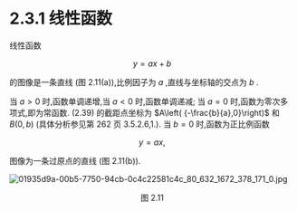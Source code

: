 # 2.3.1 线性函数

线性函数

$$
y = {ax} + b \tag{2.39}
$$

的图像是一条直线 (图 2.11(a)),比例因子为 $a$ ,直线与坐标轴的交点为 $b$ .

当 $a > 0$ 时,函数单调递增,当 $a < 0$ 时,函数单调递减; 当 $a = 0$ 时,函数为零次多项式,即为常函数. (2.39) 的截距点坐标为 $A\left( {-\frac{b}{a},0}\right)$ 和 $B\left( {0, b}\right)$ (具体分析参见第 262 页 3.5.2.6,1.). 当 $b = 0$ 时,函数为正比例函数

$$
y = {ax}, \tag{2.40}
$$

图像为一条过原点的直线 (图 2.11(b)).

![01935d9a-00b5-7750-94cb-0c4c22581c4c_80_632_1672_378_171_0.jpg](/images/01935d9a-00b5-7750-94cb-0c4c22581c4c_80_632_1672_378_171_0.jpg)

<center>图 2.11</center>
